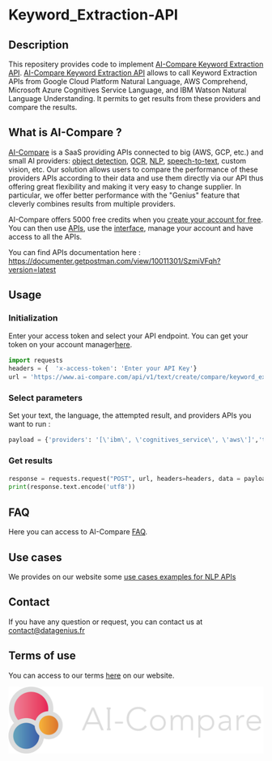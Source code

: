 # Keyword_Extraction-API
## Description
This repositery provides code to implement [AI-Compare Keyword Extraction API](https://www.ai-compare.com/text_apis/keyword_extraction/). [AI-Compare Keyword Extraction API](https://www.ai-compare.com/text_apis/keyword_extraction/) allows to call Keyword Extraction APIs from Google Cloud Platform Natural Language, AWS Comprehend, Microsoft Azure Cognitives Service Language, and IBM Watson Natural Language Understanding. It permits to get results from these providers and compare the results.

## What is AI-Compare ?
[AI-Compare](https://www.ai-compare.com/) is a SaaS providing APIs connected to big (AWS, GCP, etc.) and small AI providers: [object detection](https://www.ai-compare.com/vision_apis/object_detection), [OCR](https://www.ai-compare.com/vision_apis/ocr), [NLP](https://www.ai-compare.com/text_apis/sentiment_analysis/), [speech-to-text](https://www.ai-compare.com/audio_apis/speech_recognition), custom vision, etc. Our solution allows users to compare the performance of these providers APIs according to their data and use them directly via our API thus offering great flexibility and making it very easy to change supplier. In particular, we offer better performance with the "Genius" feature that cleverly combines results from multiple providers.

AI-Compare offers 5000 free credits when you [create your account for free](https://www.ai-compare.com/accounts/login/?next=/my_apis). You can then use [APIs](https://documenter.getpostman.com/view/10011301/SzmiVFqh?version=latest#intro), use the [interface](https://www.ai-compare.com/my_apis), manage your account and have access to all the APIs.

You can find APIs documentation here : https://documenter.getpostman.com/view/10011301/SzmiVFqh?version=latest

## Usage
### Initialization
Enter your access token and select your API endpoint. You can get your token on your account manager[here](https://www.ai-compare.com/accounts/login/?next=/my_apis/my_account).
```python
import requests
headers = {  'x-access-token': 'Enter your API Key'}
url = 'https://www.ai-compare.com/api/v1/text/create/compare/keyword_extraction'
```
### Select parameters 
Set your text, the language, the attempted result, and providers APIs you want to run :
```python
payload = {'providers': '[\'ibm\', \'cognitives_service\', \'aws\']','text':'I am angry today', 'keywords_to_find': 'neutral','language': 'en-US'}
```
### Get results
```python
response = requests.request("POST", url, headers=headers, data = payload, files = files)
print(response.text.encode('utf8'))
```

## FAQ
Here you can access to AI-Compare [FAQ](https://www.ai-compare.com/faq/).

## Use cases
We provides on our website some [use cases examples for NLP APIs](https://www.ai-compare.com/use_cases_nlp/)

## Contact
If you have any question or request, you can contact us at contact@datagenius.fr

## Terms of use
You can access to our terms [here](https://www.ai-compare.com/terms/) on our website.

![Screenshot](Ai-compare_new.png)
